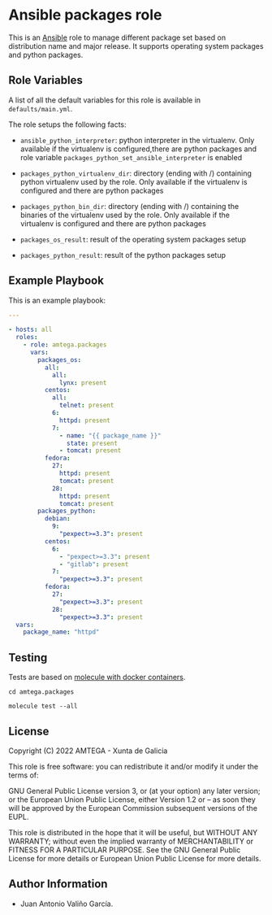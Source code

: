 # Ansible packages role

This is an [Ansible](http://www.ansible.com) role to manage different package set based on distribution name and major release. It supports operating system packages and python packages.

## Role Variables

A list of all the default variables for this role is available in `defaults/main.yml`.

The role setups the following facts:

- `ansible_python_interpreter`: python interpreter in the virtualenv. Only available if the virtualenv is configured,there are python packages and role variable `packages_python_set_ansible_interpreter` is enabled

- `packages_python_virtualenv_dir`: directory (ending with /) containing python virtualenv used by the role. Only available if the virtualenv is configured and there are python packages

- `packages_python_bin_dir`: directory (ending with /) containing the binaries of the virtualenv used by the role. Only available if the virtualenv is configured and there are python packages

- `packages_os_result`: result of the operating system packages setup

- `packages_python_result`: result of the python packages setup

## Example Playbook

This is an example playbook:

```yaml
---

- hosts: all
  roles:
    - role: amtega.packages
      vars:
        packages_os:
          all:
            all:
              lynx: present
          centos:
            all:
              telnet: present
            6:
              httpd: present
            7:
              - name: "{{ package_name }}"
                state: present
              - tomcat: present
          fedora:
            27:
              httpd: present
              tomcat: present
            28:
              httpd: present
              tomcat: present
        packages_python:
          debian:
            9:
              "pexpect>=3.3": present
          centos:
            6:
              - "pexpect>=3.3": present
              - "gitlab": present
            7:
              "pexpect>=3.3": present
          fedora:
            27:
              "pexpect>=3.3": present
            28:
              "pexpect>=3.3": present
  vars:
    package_name: "httpd"
```

## Testing

Tests are based on [molecule with docker containers](https://molecule.readthedocs.io/en/latest/installation.html).

```shell
cd amtega.packages

molecule test --all
```

## License

Copyright (C) 2022 AMTEGA - Xunta de Galicia

This role is free software: you can redistribute it and/or modify it under the terms of:

GNU General Public License version 3, or (at your option) any later version; or the European Union Public License, either Version 1.2 or – as soon they will be approved by the European Commission ­subsequent versions of the EUPL.

This role is distributed in the hope that it will be useful, but WITHOUT ANY WARRANTY; without even the implied warranty of MERCHANTABILITY or FITNESS FOR A PARTICULAR PURPOSE.  See the GNU General Public License for more details or European Union Public License for more details.

## Author Information

- Juan Antonio Valiño García.
